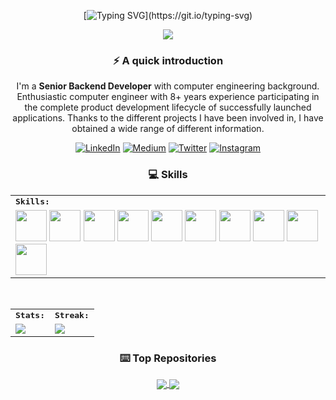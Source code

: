 
<div align=center>
   
[![Typing SVG](https://readme-typing-svg.demolab.com?font=&pause=1000&color=EA538D&width=441&lines=Follow+the+white+rabbit+%2C+Neo+...)](https://git.io/typing-svg)

<img src="https://visitor-badge.laobi.icu/badge?page_id=erdemkosk" style="max-width:100%;">

### ⚡️ A quick introduction
I'm a **Senior Backend Developer** with computer engineering background. Enthusiastic computer engineer with 8+ years experience participating in the complete product development lifecycle of successfully launched applications.
Thanks to the different projects I have been involved in, I have obtained a wide range of different information.


[![LinkedIn](https://img.shields.io/badge/LinkedIn-0077B5?style=for-the-badge&logo=linkedin&logoColor=white)](https://www.linkedin.com/in/erdemkosk/)
[![Medium](https://img.shields.io/badge/Medium-333333?style=for-the-badge&logo=medium&logoColor=white)](https://medium.com/@erdemkosk)
[![Twitter](https://img.shields.io/badge/Twitter-1DA1F2?style=for-the-badge&logo=twitter&logoColor=white)](https://twitter.com/erdemkosk/)
[![Instagram](https://img.shields.io/badge/Instagram-E1306C?style=for-the-badge&logo=instagram&logoColor=white)](https://www.instagram.com/erdemkosk/)
   
   ### 💻  Skills
<table>
    <tr>
        <td colspan="8">
        <strong><samp>Skills:</samp></strong>
        </td>
    </tr>
        <tr>
        <td colspan="8">
         <img src="https://img.icons8.com/color/480/000000/nodejs.png" width=50></a>
        <img src="https://img.icons8.com/color/480/000000/git.png" width=50></a>
        <img src="https://img.icons8.com/color/480/000000/golang.png" width=50></a>
        <img src="https://img.icons8.com/color/480/000000/mongodb.png" width=50></a>
        <img src="https://img.icons8.com/color/480/000000/javascript.png" width=50></a>
        <img src="https://img.icons8.com/color/480/000000/typescript.png" width=50></a>
        <img src="https://img.icons8.com/color/480/000000/c-sharp-logo.png" width=50></a>
        <img src="https://img.icons8.com/color/480/000000/redis.png" width=50></a>
        <img src="https://img.icons8.com/color/480/000000/docker.png" width=50></a>
        <img src="https://img.icons8.com/color/480/000000/amazon-web-services.png" width=50></a>
        </td>
    </tr>
</table>

<div align=center>

<br>
<table>
    <tr>
        <td colspan="2">
        <strong><samp>Stats:</samp></strong>
        </td>
        <td colspan="2">
        <strong><samp>Streak:</samp></strong>
        </td>
    </tr>
    <tr>
        <td colspan="2" rowspan="2">
        <a href="https://github-readme-stats.vercel.app/api?username=erdemkosk&count_private=true&hide_border=true&show_icons=true&theme=radical">
        <img src="https://github-readme-stats-sigma-five.vercel.app/api?username=erdemkosk&count_private=true&hide_border=true&show_icons=true&theme=radical">
        </a>
        </td>
        <td colspan="2" rowspan="2">
        <a href="https://github-readme-streak-stats.herokuapp.com/?user=erdemkosk&hide_border=true&theme=radical">
        <img src="https://github-readme-streak-stats.herokuapp.com/?user=erdemkosk&hide_border=true&theme=radical">
        </a>
        </td>
    </tr>
</table>
    
### ⌨️  Top Repositories

<a href="https://github.com/erdemkosk/rabbitmq-mail-consumer-server">
  <img align="center" src="https://github-readme-stats.vercel.app/api/pin/?username=erdemkosk&repo=rabbitmq-mail-consumer-server&theme=radical" />
</a>
<a href="https://github.com/erdemkosk/jet-file-transfer">
  <img align="center" src="https://github-readme-stats.vercel.app/api/pin/?username=erdemkosk&repo=jet-file-transfer&theme=radical" />
</a>





